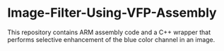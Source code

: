 # Image-Filter-Using-VFP-Assembly
This repository contains ARM assembly code and a C++ wrapper that performs selective enhancement of the blue color channel in an image.
